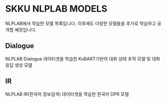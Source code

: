# SKKU NLPLAB MODELS

NLPLAB에서 학습한 모델 목록입니다.
이후에도 다양한 모델들을 추가로 학습하고 공개할 예정입니다.

## Dialogue
NLPLAB Dialogue 데이터셋을 학습한 KoBART기반의 대화 상태 추적 모델 및 대화 응답 생성 모델

## IR
NLPLAB IR(한국어 정보검색) 데이터셋을 학습한 한국어 DPR 모델
